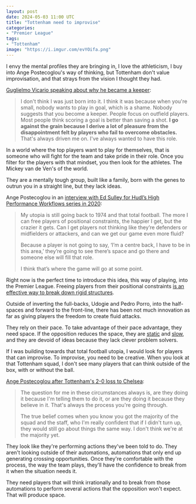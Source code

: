 ```yaml
---
layout: post
date: 2024-05-03 11:00 UTC
title: "Tottenham need to improvise"
categories:
- "Premier League"
tags:
- "Tottenham"
image: "https://i.imgur.com/evYOifa.png"
---
```


I envy the mental profiles they are bringing in, I love the athleticism, I buy into Ange Postecoglou's way of thinking, but Tottenham don't value improvisation, and that strays from the vision I thought they had.

<!---more--->

[Guglielmo Vicario speaking about why he became a keeper](https://x.com/kyleboas_/status/1745221209866784934?s=46&t=YC8lQJTh43E_mBQW40Ct2g):

> I don't think I was just born into it. I think it was because when you're small, nobody wants to play in goal, which is a shame. Nobody suggests that you become a keeper. People focus on outfield players. Most people think scoring a goal is better than saving a shot. **I go against the grain because I derive a lot of pleasure from the disappointment felt by players who fail to overcome obstacles.** That's always driven me on. I've always wanted to have this role. 

In a world where the top players want to play for themselves, that is someone who will fight for the team and take pride in their role. Once you filter for the players with that mindset, you then look for the athletes. The Mickey van de Ven's of the world.

They are a mentally tough group, built like a family, born with the genes to outrun you in a straight line, but they lack ideas.

Ange Postecoglou in an [interview with Ed Sulley for Hudl’s High Performance Workflows series in 2020](https://vimeo.com/410251328): 

> My utopia is still going back to 1974 and that total football. The more I can free players of positional constraints, the happier I get, but the crazier it gets. Can I get players not thinking like they’re defenders or midfielders or attackers, and can we get our game even more fluid?
>  
> Because a player is not going to say, ‘I’m a centre back, I have to be in this area,’ they’re going to see there’s space and go there and someone else will fill that role.
> 
> I think that’s where the game will go at some point.

Right now is the perfect time to introduce this idea, this way of playing, into the Premier League. Freeing players from their positional constraints [is an effective way to break down rigid structures](https://tacticsjournal.com/2024/04/26/manchester-citys-rotations/).

Outside of inverting the full-backs, Udogie and Pedro Porro, into the half-spaces and forward to the front-line, there has been not much innovation as far as giving players the freedom to create fluid attacks.

They rely on their pace. To take advantage of their pace advantage, they need space. If the opposition reduces the space, they are [static](https://tacticsjournal.com/2024/04/03/tottenham-lack-off-the-ball-movement/) and [slow](https://tacticsjournal.com/2024/04/14/tottenham-take-too-many-touches/), and they are devoid of ideas because they lack clever problem solvers.

If I was building towards that total football utopia, I would look for players that can improvise. To improvise, you need to be creative. When you look at that Tottenham squad, I don't see many players that can think outside of the box, with or without the ball.

[Ange Postecoglou after Tottenham's 2-0 loss to Chelsea](https://youtu.be/ddGyqIFCUso?si=mFOjpi8svmWW0YCn):

> The question for me in these circumstances always is, are they doing it because I'm telling them to do it, or are they doing it because they believe in it. That's always the process you're going through.
>  
> The true belief comes when you know you got the majority of the squad and the staff, who I'm really confident that if I didn't turn up, they would still go about things the same way. I don't think we're at the majority yet. 

They look like they're performing actions they've been told to do. They aren't looking outside of their automations, automations that only end up generating crossing opportunities. Once they're comfortable with the process, the way the team plays, they'll have the confidence to break from it when the situation needs it. 

They need players that will think irrationally and to break from those automations to perform several actions that the opposition won't expect. That will produce space.